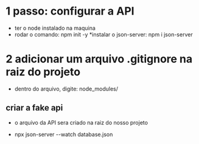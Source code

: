 # 1 passo: configurar a API
* ter o node instalado na maquina
* rodar o comando: npm init -y
*instalar o json-server: npm i json-server


# 2 adicionar um arquivo .gitignore na raiz do projeto
* dentro do arquivo, digite: node_modules/

## criar a fake api
* o arquivo da API sera criado na raiz do nosso projeto

* npx json-server --watch database.json